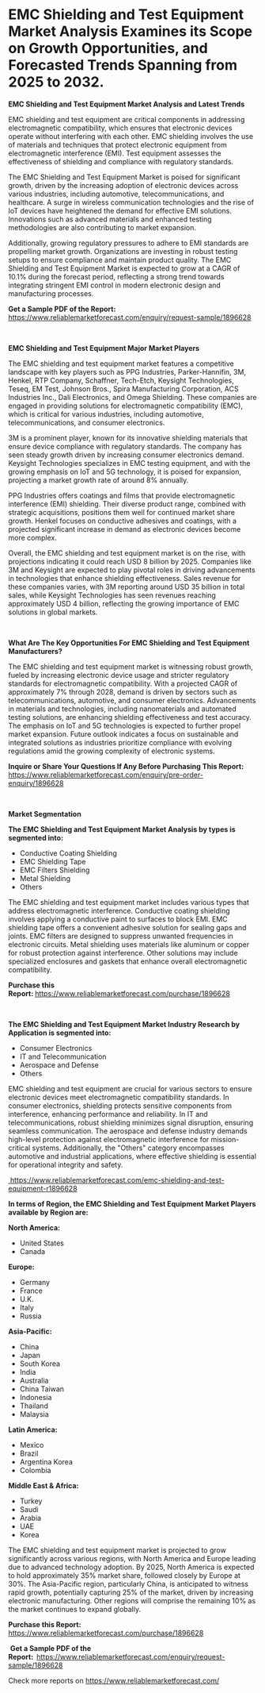 <p><h1>EMC Shielding and Test Equipment Market Analysis Examines its Scope on Growth Opportunities, and Forecasted Trends Spanning from 2025 to 2032.</h1></p><p><strong>EMC Shielding and Test Equipment Market Analysis and Latest Trends</strong></p>
<p><p>EMC shielding and test equipment are critical components in addressing electromagnetic compatibility, which ensures that electronic devices operate without interfering with each other. EMC shielding involves the use of materials and techniques that protect electronic equipment from electromagnetic interference (EMI). Test equipment assesses the effectiveness of shielding and compliance with regulatory standards.</p><p>The EMC Shielding and Test Equipment Market is poised for significant growth, driven by the increasing adoption of electronic devices across various industries, including automotive, telecommunications, and healthcare. A surge in wireless communication technologies and the rise of IoT devices have heightened the demand for effective EMI solutions. Innovations such as advanced materials and enhanced testing methodologies are also contributing to market expansion. </p><p>Additionally, growing regulatory pressures to adhere to EMI standards are propelling market growth. Organizations are investing in robust testing setups to ensure compliance and maintain product quality. The EMC Shielding and Test Equipment Market is expected to grow at a CAGR of 10.1% during the forecast period, reflecting a strong trend towards integrating stringent EMI control in modern electronic design and manufacturing processes.</p></p>
<p><strong>Get a Sample PDF of the Report:&nbsp;</strong> <a href="https://www.reliablemarketforecast.com/enquiry/request-sample/1896628?utm_campaign=2602&utm_medium=2&utm_source=Github&utm_content=ia&utm_term=20022025&utm_id=emc-shielding-and-test-equipment">https://www.reliablemarketforecast.com/enquiry/request-sample/1896628</a></p>
<p>&nbsp;</p>
<p><strong>EMC Shielding and Test Equipment Major Market Players</strong></p>
<p><p>The EMC shielding and test equipment market features a competitive landscape with key players such as PPG Industries, Parker-Hannifin, 3M, Henkel, RTP Company, Schaffner, Tech-Etch, Keysight Technologies, Teseq, EM Test, Johnson Bros., Spira Manufacturing Corporation, ACS Industries Inc., Dali Electronics, and Omega Shielding. These companies are engaged in providing solutions for electromagnetic compatibility (EMC), which is critical for various industries, including automotive, telecommunications, and consumer electronics.</p><p>3M is a prominent player, known for its innovative shielding materials that ensure device compliance with regulatory standards. The company has seen steady growth driven by increasing consumer electronics demand. Keysight Technologies specializes in EMC testing equipment, and with the growing emphasis on IoT and 5G technology, it is poised for expansion, projecting a market growth rate of around 8% annually.</p><p>PPG Industries offers coatings and films that provide electromagnetic interference (EMI) shielding. Their diverse product range, combined with strategic acquisitions, positions them well for continued market share growth. Henkel focuses on conductive adhesives and coatings, with a projected significant increase in demand as electronic devices become more complex.</p><p>Overall, the EMC shielding and test equipment market is on the rise, with projections indicating it could reach USD 8 billion by 2025. Companies like 3M and Keysight are expected to play pivotal roles in driving advancements in technologies that enhance shielding effectiveness. Sales revenue for these companies varies, with 3M reporting around USD 35 billion in total sales, while Keysight Technologies has seen revenues reaching approximately USD 4 billion, reflecting the growing importance of EMC solutions in global markets.</p></p>
<p>&nbsp;</p>
<p><strong>What Are The Key Opportunities For EMC Shielding and Test Equipment Manufacturers?</strong></p>
<p><p>The EMC shielding and test equipment market is witnessing robust growth, fueled by increasing electronic device usage and stricter regulatory standards for electromagnetic compatibility. With a projected CAGR of approximately 7% through 2028, demand is driven by sectors such as telecommunications, automotive, and consumer electronics. Advancements in materials and technologies, including nanomaterials and automated testing solutions, are enhancing shielding effectiveness and test accuracy. The emphasis on IoT and 5G technologies is expected to further propel market expansion. Future outlook indicates a focus on sustainable and integrated solutions as industries prioritize compliance with evolving regulations amid the growing complexity of electronic systems.</p></p>
<p><strong>Inquire or Share Your Questions If Any Before Purchasing This Report:</strong> <a href="https://www.reliablemarketforecast.com/enquiry/pre-order-enquiry/1896628?utm_campaign=2602&utm_medium=2&utm_source=Github&utm_content=ia&utm_term=20022025&utm_id=emc-shielding-and-test-equipment">https://www.reliablemarketforecast.com/enquiry/pre-order-enquiry/1896628</a></p>
<p>&nbsp;</p>
<p><strong>Market Segmentation</strong></p>
<p><strong>The EMC Shielding and Test Equipment Market Analysis by types is segmented into:</strong></p>
<p><ul><li>Conductive Coating Shielding</li><li>EMC Shielding Tape</li><li>EMC Filters Shielding</li><li>Metal Shielding</li><li>Others</li></ul></p>
<p><p>The EMC shielding and test equipment market includes various types that address electromagnetic interference. Conductive coating shielding involves applying a conductive paint to surfaces to block EMI. EMC shielding tape offers a convenient adhesive solution for sealing gaps and joints. EMC filters are designed to suppress unwanted frequencies in electronic circuits. Metal shielding uses materials like aluminum or copper for robust protection against interference. Other solutions may include specialized enclosures and gaskets that enhance overall electromagnetic compatibility.</p></p>
<p><strong>Purchase this Report:&nbsp;</strong><a href="https://www.reliablemarketforecast.com/purchase/1896628?utm_campaign=2602&utm_medium=2&utm_source=Github&utm_content=ia&utm_term=20022025&utm_id=emc-shielding-and-test-equipment">https://www.reliablemarketforecast.com/purchase/1896628</a></p>
<p>&nbsp;</p>
<p><strong>The EMC Shielding and Test Equipment Market Industry Research by Application is segmented into:</strong></p>
<p><ul><li>Consumer Electronics</li><li>IT and Telecommunication</li><li>Aerospace and Defense</li><li>Others</li></ul></p>
<p><p>EMC shielding and test equipment are crucial for various sectors to ensure electronic devices meet electromagnetic compatibility standards. In consumer electronics, shielding protects sensitive components from interference, enhancing performance and reliability. In IT and telecommunications, robust shielding minimizes signal disruption, ensuring seamless communication. The aerospace and defense industry demands high-level protection against electromagnetic interference for mission-critical systems. Additionally, the "Others" category encompasses automotive and industrial applications, where effective shielding is essential for operational integrity and safety.</p></p>
<p><a href="https://www.reliablemarketforecast.com/emc-shielding-and-test-equipment-r1896628?utm_campaign=2602&utm_medium=2&utm_source=Github&utm_content=ia&utm_term=20022025&utm_id=emc-shielding-and-test-equipment">&nbsp;https://www.reliablemarketforecast.com/emc-shielding-and-test-equipment-r1896628</a></p>
<p><strong>In terms of Region, the EMC Shielding and Test Equipment Market Players available by Region are:</strong></p>
<p>
    <p> <strong> North America: </strong>
        <ul>
            <li>United States</li>
            <li>Canada</li>
        </ul>
        </p> 
    <p> <strong> Europe: </strong>
        <ul>
            <li>Germany</li>
            <li>France</li>
            <li>U.K.</li>
            <li>Italy</li>
            <li>Russia</li>
        </ul>
        </p> 
    <p> <strong> Asia-Pacific: </strong>
        <ul>
            <li>China</li>
            <li>Japan</li>
            <li>South Korea</li>
            <li>India</li>
            <li>Australia</li>
            <li>China Taiwan</li>
            <li>Indonesia</li>
            <li>Thailand</li>
            <li>Malaysia</li>
        </ul>
        </p> 
    <p> <strong> Latin America: </strong>
        <ul>
            <li>Mexico</li>
            <li>Brazil</li>
            <li>Argentina Korea</li>
            <li>Colombia</li>
        </ul>
        </p> 
    <p> <strong> Middle East & Africa: </strong>
        <ul>
            <li>Turkey</li>
            <li>Saudi</li>
            <li>Arabia</li>
            <li>UAE</li>
            <li>Korea</li>
        </ul>
    </p>
    </p>
<p><p>The EMC shielding and test equipment market is projected to grow significantly across various regions, with North America and Europe leading due to advanced technology adoption. By 2025, North America is expected to hold approximately 35% market share, followed closely by Europe at 30%. The Asia-Pacific region, particularly China, is anticipated to witness rapid growth, potentially capturing 25% of the market, driven by increasing electronic manufacturing. Other regions will comprise the remaining 10% as the market continues to expand globally.</p></p>
<p><strong>Purchase this Report: </strong><a href="https://www.reliablemarketforecast.com/purchase/1896628?utm_campaign=2602&utm_medium=2&utm_source=Github&utm_content=ia&utm_term=20022025&utm_id=emc-shielding-and-test-equipment">https://www.reliablemarketforecast.com/purchase/1896628</a></p>
<p>&nbsp;<strong>Get a Sample PDF of the Report:&nbsp;&nbsp;</strong><a href="https://www.reliablemarketforecast.com/enquiry/request-sample/1896628?utm_campaign=2602&utm_medium=2&utm_source=Github&utm_content=ia&utm_term=20022025&utm_id=emc-shielding-and-test-equipment">https://www.reliablemarketforecast.com/enquiry/request-sample/1896628</a></p>
<p><strong></strong></p>
<p>Check more reports on <a href="https://www.reliablemarketforecast.com/?utm_campaign=2602&utm_medium=2&utm_source=Github&utm_content=ia&utm_term=20022025&utm_id=emc-shielding-and-test-equipment">https://www.reliablemarketforecast.com/</a></p>